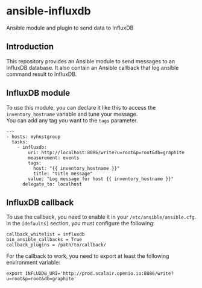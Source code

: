 # ansible-influxdb

Ansible module and plugin to send data to InfluxDB

## Introduction

This repository provides an Ansible module to send messages to an InfluxDB database. It also contain an Ansible callback that log ansible command result to InfluxDB.

## InfluxDB module

To use this module, you can declare it like this to access the `inventory_hostname` variable and tune your message.  
You can add any tag you want to the `tags` parameter.  

```
---
- hosts: myhostgroup
  tasks:
    - influxdb:
        uri: http://localhost:8086/write?u=root&p=root&db=graphite
        measurement: events
        tags:
          host: "{{ inventory_hostname }}"
          title: "title message"
        value: "Log message for host {{ inventory_hostname }}"
      delegate_to: localhost
```

## InfluxDB callback

To use the callback, you need to enable it in your `/etc/ansible/ansible.cfg`. In the `[defaults]` section, you must configure the following:

```
callback_whitelist = influxdb
bin_ansible_callbacks = True
callback_plugins = /path/to/callback/
```

For the callback to work, you need to export at least the following environment variable:

```
export INFLUXDB_URI='http://prod.scalair.openio.io:8086/write?u=root&p=root&db=graphite'
```
